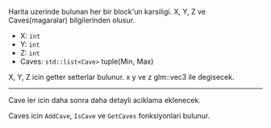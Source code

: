 Harita uzerinde bulunan her bir block'un karsiligi. X, Y, Z ve Caves(magaralar) bilgilerinden olusur.
- X: `int`
- Y: `int`
- Z: `int`
- Caves: `std::list<Cave>` tuple(Min, Max)

X, Y, Z icin getter setterlar bulunur.
x y ve z glm::vec3 ile degisecek.

---
Cave ler icin daha sonra daha detayli aciklama eklenecek.


Caves icin `AddCave`, `IsCave` ve `GetCaves` fonksiyonlari bulunur.
